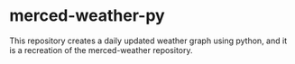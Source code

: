 # merced-weather-py
This repository creates a daily updated weather graph using python, and it is a recreation of the merced-weather repository.
